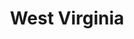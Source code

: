 ---
title: "West Virginia"
hashtag: west-virginia
borders:
  - Kentucky
  - Maryland
  - Ohio
  - Pennsylvania
  - Virginia
tags:
  - State
  - United States
---